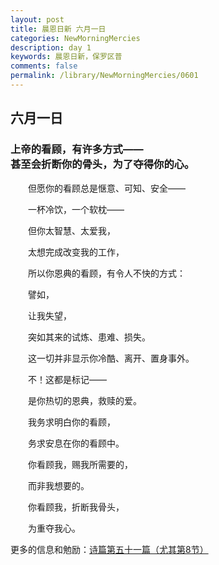 ```yaml
---
layout: post
title: 晨恩日新 六月一日
categories: NewMorningMercies
description: day 1
keywords: 晨恩日新，保罗区普
comments: false
permalink: /library/NewMorningMercies/0601
---
```


## 六月一日

### 上帝的看顾，有许多方式—— <br> 甚至会折断你的骨头，为了夺得你的心。

&emsp;&emsp;但愿你的看顾总是惬意、可知、安全——

&emsp;&emsp;一杯冷饮，一个软枕——

&emsp;&emsp;但你太智慧、太爱我，

&emsp;&emsp;太想完成改变我的工作，

&emsp;&emsp;所以你恩典的看顾，有令人不快的方式：

&emsp;&emsp;譬如，

&emsp;&emsp;让我失望，

&emsp;&emsp;突如其来的试炼、患难、损失。

&emsp;&emsp;这一切并非显示你冷酷、离开、置身事外。

&emsp;&emsp;不！这都是标记——

&emsp;&emsp;是你热切的恩典，救赎的爱。

&emsp;&emsp;我务求明白你的看顾，

&emsp;&emsp;务求安息在你的看顾中。

&emsp;&emsp;你看顾我，赐我所需要的，

&emsp;&emsp;而非我想要的。

&emsp;&emsp;你看顾我，折断我骨头，

&emsp;&emsp;为重夺我心。

更多的信息和勉励：[诗篇第五十一篇（尤其第8节）]()
